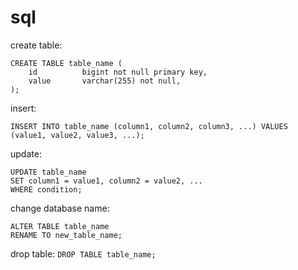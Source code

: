 # sql

create table:
```
CREATE TABLE table_name (
    id          bigint not null primary key,
    value       varchar(255) not null,
);
```

insert:
```
INSERT INTO table_name (column1, column2, column3, ...) VALUES (value1, value2, value3, ...); 
```

update:
```
UPDATE table_name
SET column1 = value1, column2 = value2, ...
WHERE condition;
```

change database name:
```
ALTER TABLE table_name
RENAME TO new_table_name;
```

drop table: `DROP TABLE table_name;`